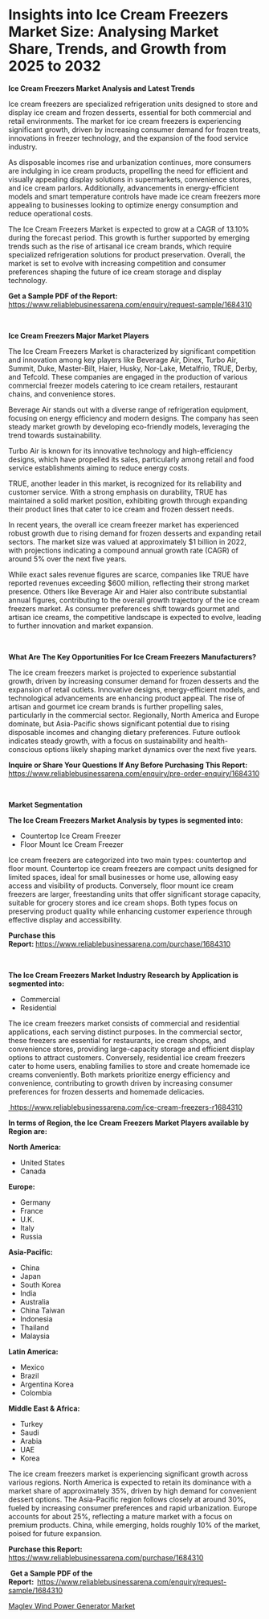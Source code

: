 <p><h1>Insights into Ice Cream Freezers Market Size: Analysing Market Share, Trends, and Growth from 2025 to 2032</h1></p><p><strong>Ice Cream Freezers Market Analysis and Latest Trends</strong></p>
<p><p>Ice cream freezers are specialized refrigeration units designed to store and display ice cream and frozen desserts, essential for both commercial and retail environments. The market for ice cream freezers is experiencing significant growth, driven by increasing consumer demand for frozen treats, innovations in freezer technology, and the expansion of the food service industry. </p><p>As disposable incomes rise and urbanization continues, more consumers are indulging in ice cream products, propelling the need for efficient and visually appealing display solutions in supermarkets, convenience stores, and ice cream parlors. Additionally, advancements in energy-efficient models and smart temperature controls have made ice cream freezers more appealing to businesses looking to optimize energy consumption and reduce operational costs.</p><p>The Ice Cream Freezers Market is expected to grow at a CAGR of 13.10% during the forecast period. This growth is further supported by emerging trends such as the rise of artisanal ice cream brands, which require specialized refrigeration solutions for product preservation. Overall, the market is set to evolve with increasing competition and consumer preferences shaping the future of ice cream storage and display technology.</p></p>
<p><strong>Get a Sample PDF of the Report:&nbsp;</strong> <a href="https://www.reliablebusinessarena.com/enquiry/request-sample/1684310?utm_campaign=3017&utm_medium=2&utm_source=Github&utm_content=ia&utm_term=08042025&utm_id=ice-cream-freezers">https://www.reliablebusinessarena.com/enquiry/request-sample/1684310</a></p>
<p>&nbsp;</p>
<p><strong>Ice Cream Freezers Major Market Players</strong></p>
<p><p>The Ice Cream Freezers Market is characterized by significant competition and innovation among key players like Beverage Air, Dinex, Turbo Air, Summit, Duke, Master-Bilt, Haier, Husky, Nor-Lake, Metalfrio, TRUE, Derby, and Tefcold. These companies are engaged in the production of various commercial freezer models catering to ice cream retailers, restaurant chains, and convenience stores.</p><p>Beverage Air stands out with a diverse range of refrigeration equipment, focusing on energy efficiency and modern designs. The company has seen steady market growth by developing eco-friendly models, leveraging the trend towards sustainability. </p><p>Turbo Air is known for its innovative technology and high-efficiency designs, which have propelled its sales, particularly among retail and food service establishments aiming to reduce energy costs. </p><p>TRUE, another leader in this market, is recognized for its reliability and customer service. With a strong emphasis on durability, TRUE has maintained a solid market position, exhibiting growth through expanding their product lines that cater to ice cream and frozen dessert needs.</p><p>In recent years, the overall ice cream freezer market has experienced robust growth due to rising demand for frozen desserts and expanding retail sectors. The market size was valued at approximately $1 billion in 2022, with projections indicating a compound annual growth rate (CAGR) of around 5% over the next five years.</p><p>While exact sales revenue figures are scarce, companies like TRUE have reported revenues exceeding $600 million, reflecting their strong market presence. Others like Beverage Air and Haier also contribute substantial annual figures, contributing to the overall growth trajectory of the ice cream freezers market. As consumer preferences shift towards gourmet and artisan ice creams, the competitive landscape is expected to evolve, leading to further innovation and market expansion.</p></p>
<p>&nbsp;</p>
<p><strong>What Are The Key Opportunities For Ice Cream Freezers Manufacturers?</strong></p>
<p><p>The ice cream freezers market is projected to experience substantial growth, driven by increasing consumer demand for frozen desserts and the expansion of retail outlets. Innovative designs, energy-efficient models, and technological advancements are enhancing product appeal. The rise of artisan and gourmet ice cream brands is further propelling sales, particularly in the commercial sector. Regionally, North America and Europe dominate, but Asia-Pacific shows significant potential due to rising disposable incomes and changing dietary preferences. Future outlook indicates steady growth, with a focus on sustainability and health-conscious options likely shaping market dynamics over the next five years.</p></p>
<p><strong>Inquire or Share Your Questions If Any Before Purchasing This Report:</strong> <a href="https://www.reliablebusinessarena.com/enquiry/pre-order-enquiry/1684310?utm_campaign=3017&utm_medium=2&utm_source=Github&utm_content=ia&utm_term=08042025&utm_id=ice-cream-freezers">https://www.reliablebusinessarena.com/enquiry/pre-order-enquiry/1684310</a></p>
<p>&nbsp;</p>
<p><strong>Market Segmentation</strong></p>
<p><strong>The Ice Cream Freezers Market Analysis by types is segmented into:</strong></p>
<p><ul><li>Countertop Ice Cream Freezer</li><li>Floor Mount Ice Cream Freezer</li></ul></p>
<p><p>Ice cream freezers are categorized into two main types: countertop and floor mount. Countertop ice cream freezers are compact units designed for limited spaces, ideal for small businesses or home use, allowing easy access and visibility of products. Conversely, floor mount ice cream freezers are larger, freestanding units that offer significant storage capacity, suitable for grocery stores and ice cream shops. Both types focus on preserving product quality while enhancing customer experience through effective display and accessibility.</p></p>
<p><strong>Purchase this Report:&nbsp;</strong><a href="https://www.reliablebusinessarena.com/purchase/1684310?utm_campaign=3017&utm_medium=2&utm_source=Github&utm_content=ia&utm_term=08042025&utm_id=ice-cream-freezers">https://www.reliablebusinessarena.com/purchase/1684310</a></p>
<p>&nbsp;</p>
<p><strong>The Ice Cream Freezers Market Industry Research by Application is segmented into:</strong></p>
<p><ul><li>Commercial</li><li>Residential</li></ul></p>
<p><p>The ice cream freezers market consists of commercial and residential applications, each serving distinct purposes. In the commercial sector, these freezers are essential for restaurants, ice cream shops, and convenience stores, providing large-capacity storage and efficient display options to attract customers. Conversely, residential ice cream freezers cater to home users, enabling families to store and create homemade ice creams conveniently. Both markets prioritize energy efficiency and convenience, contributing to growth driven by increasing consumer preferences for frozen desserts and homemade delicacies.</p></p>
<p><a href="https://www.reliablebusinessarena.com/ice-cream-freezers-r1684310?utm_campaign=3017&utm_medium=2&utm_source=Github&utm_content=ia&utm_term=08042025&utm_id=ice-cream-freezers">&nbsp;https://www.reliablebusinessarena.com/ice-cream-freezers-r1684310</a></p>
<p><strong>In terms of Region, the Ice Cream Freezers Market Players available by Region are:</strong></p>
<p>
    <p> <strong> North America: </strong>
        <ul>
            <li>United States</li>
            <li>Canada</li>
        </ul>
        </p> 
    <p> <strong> Europe: </strong>
        <ul>
            <li>Germany</li>
            <li>France</li>
            <li>U.K.</li>
            <li>Italy</li>
            <li>Russia</li>
        </ul>
        </p> 
    <p> <strong> Asia-Pacific: </strong>
        <ul>
            <li>China</li>
            <li>Japan</li>
            <li>South Korea</li>
            <li>India</li>
            <li>Australia</li>
            <li>China Taiwan</li>
            <li>Indonesia</li>
            <li>Thailand</li>
            <li>Malaysia</li>
        </ul>
        </p> 
    <p> <strong> Latin America: </strong>
        <ul>
            <li>Mexico</li>
            <li>Brazil</li>
            <li>Argentina Korea</li>
            <li>Colombia</li>
        </ul>
        </p> 
    <p> <strong> Middle East & Africa: </strong>
        <ul>
            <li>Turkey</li>
            <li>Saudi</li>
            <li>Arabia</li>
            <li>UAE</li>
            <li>Korea</li>
        </ul>
    </p>
    </p>
<p><p>The ice cream freezers market is experiencing significant growth across various regions. North America is expected to retain its dominance with a market share of approximately 35%, driven by high demand for convenient dessert options. The Asia-Pacific region follows closely at around 30%, fueled by increasing consumer preferences and rapid urbanization. Europe accounts for about 25%, reflecting a mature market with a focus on premium products. China, while emerging, holds roughly 10% of the market, poised for future expansion.</p></p>
<p><strong>Purchase this Report: </strong><a href="https://www.reliablebusinessarena.com/purchase/1684310?utm_campaign=3017&utm_medium=2&utm_source=Github&utm_content=ia&utm_term=08042025&utm_id=ice-cream-freezers">https://www.reliablebusinessarena.com/purchase/1684310</a></p>
<p>&nbsp;<strong>Get a Sample PDF of the Report:&nbsp;&nbsp;</strong><a href="https://www.reliablebusinessarena.com/enquiry/request-sample/1684310?utm_campaign=3017&utm_medium=2&utm_source=Github&utm_content=ia&utm_term=08042025&utm_id=ice-cream-freezers">https://www.reliablebusinessarena.com/enquiry/request-sample/1684310</a></p>
<p><strong></strong></p>
<p><p><a href="https://github.com/penecorodz74/Market-Research-Report-List-1/blob/main/maglev-wind-power-generator-market.md?utm_campaign=3017&utm_medium=2&utm_source=Github&utm_content=ia&utm_term=08042025&utm_id=ice-cream-freezers">Maglev Wind Power Generator Market</a></p></p>